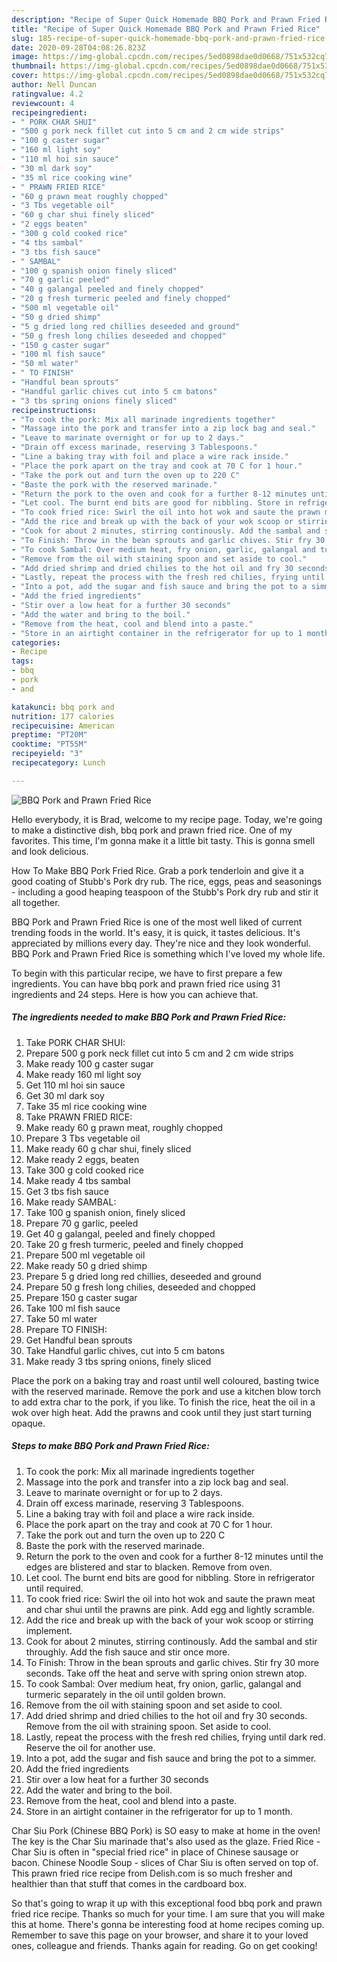 ```yaml
---
description: "Recipe of Super Quick Homemade BBQ Pork and Prawn Fried Rice"
title: "Recipe of Super Quick Homemade BBQ Pork and Prawn Fried Rice"
slug: 185-recipe-of-super-quick-homemade-bbq-pork-and-prawn-fried-rice
date: 2020-09-28T04:08:26.823Z
image: https://img-global.cpcdn.com/recipes/5ed0898dae0d0668/751x532cq70/bbq-pork-and-prawn-fried-rice-recipe-main-photo.jpg
thumbnail: https://img-global.cpcdn.com/recipes/5ed0898dae0d0668/751x532cq70/bbq-pork-and-prawn-fried-rice-recipe-main-photo.jpg
cover: https://img-global.cpcdn.com/recipes/5ed0898dae0d0668/751x532cq70/bbq-pork-and-prawn-fried-rice-recipe-main-photo.jpg
author: Nell Duncan
ratingvalue: 4.2
reviewcount: 4
recipeingredient:
- " PORK CHAR SHUI"
- "500 g pork neck fillet cut into 5 cm and 2 cm wide strips"
- "100 g caster sugar"
- "160 ml light soy"
- "110 ml hoi sin sauce"
- "30 ml dark soy"
- "35 ml rice cooking wine"
- " PRAWN FRIED RICE"
- "60 g prawn meat roughly chopped"
- "3 Tbs vegetable oil"
- "60 g char shui finely sliced"
- "2 eggs beaten"
- "300 g cold cooked rice"
- "4 tbs sambal"
- "3 tbs fish sauce"
- " SAMBAL"
- "100 g spanish onion finely sliced"
- "70 g garlic peeled"
- "40 g galangal peeled and finely chopped"
- "20 g fresh turmeric peeled and finely chopped"
- "500 ml vegetable oil"
- "50 g dried shimp"
- "5 g dried long red chillies deseeded and ground"
- "50 g fresh long chilies deseeded and chopped"
- "150 g caster sugar"
- "100 ml fish sauce"
- "50 ml water"
- " TO FINISH"
- "Handful bean sprouts"
- "Handful garlic chives cut into 5 cm batons"
- "3 tbs spring onions finely sliced"
recipeinstructions:
- "To cook the pork: Mix all marinade ingredients together"
- "Massage into the pork and transfer into a zip lock bag and seal."
- "Leave to marinate overnight or for up to 2 days."
- "Drain off excess marinade, reserving 3 Tablespoons."
- "Line a baking tray with foil and place a wire rack inside."
- "Place the pork apart on the tray and cook at 70 C for 1 hour."
- "Take the pork out and turn the oven up to 220 C"
- "Baste the pork with the reserved marinade."
- "Return the pork to the oven and cook for a further 8-12 minutes until the edges are blistered and star to blacken. Remove from oven."
- "Let cool. The burnt end bits are good for nibbling. Store in refrigerator until required."
- "To cook fried rice: Swirl the oil into hot wok and saute the prawn meat and char shui until the prawns are pink. Add egg and lightly scramble."
- "Add the rice and break up with the back of your wok scoop or stirring implement."
- "Cook for about 2 minutes, stirring continously. Add the sambal and stir throughly. Add the fish sauce and stir once more."
- "To Finish: Throw in the bean sprouts and garlic chives. Stir fry 30 more seconds. Take off the heat and serve with spring onion strewn atop."
- "To cook Sambal: Over medium heat, fry onion, garlic, galangal and turmeric separately in the oil until golden brown."
- "Remove from the oil with staining spoon and set aside to cool."
- "Add dried shrimp and dried chilies to the hot oil and fry 30 seconds. Remove from the oil with straining spoon. Set aside to cool."
- "Lastly, repeat the process with the fresh red chilies, frying until dark red. Reserve the oil for another use."
- "Into a pot, add the sugar and fish sauce and bring the pot to a simmer."
- "Add the fried ingredients"
- "Stir over a low heat for a further 30 seconds"
- "Add the water and bring to the boil."
- "Remove from the heat, cool and blend into a paste."
- "Store in an airtight container in the refrigerator for up to 1 month."
categories:
- Recipe
tags:
- bbq
- pork
- and

katakunci: bbq pork and 
nutrition: 177 calories
recipecuisine: American
preptime: "PT20M"
cooktime: "PT55M"
recipeyield: "3"
recipecategory: Lunch

---
```



![BBQ Pork and Prawn Fried Rice](https://img-global.cpcdn.com/recipes/5ed0898dae0d0668/751x532cq70/bbq-pork-and-prawn-fried-rice-recipe-main-photo.jpg)

Hello everybody, it is Brad, welcome to my recipe page. Today, we're going to make a distinctive dish, bbq pork and prawn fried rice. One of my favorites. This time, I'm gonna make it a little bit tasty. This is gonna smell and look delicious.

How To Make BBQ Pork Fried Rice. Grab a pork tenderloin and give it a good coating of Stubb&#39;s Pork dry rub. The rice, eggs, peas and seasonings - including a good heaping teaspoon of the Stubb&#39;s Pork dry rub and stir it all together.

BBQ Pork and Prawn Fried Rice is one of the most well liked of current trending foods in the world. It's easy, it is quick, it tastes delicious. It's appreciated by millions every day. They're nice and they look wonderful. BBQ Pork and Prawn Fried Rice is something which I've loved my whole life.


To begin with this particular recipe, we have to first prepare a few ingredients. You can have bbq pork and prawn fried rice using 31 ingredients and 24 steps. Here is how you can achieve that.

<!--inarticleads1-->

##### The ingredients needed to make BBQ Pork and Prawn Fried Rice:

1. Take  PORK CHAR SHUI:
1. Prepare 500 g pork neck fillet cut into 5 cm and 2 cm wide strips
1. Make ready 100 g caster sugar
1. Make ready 160 ml light soy
1. Get 110 ml hoi sin sauce
1. Get 30 ml dark soy
1. Take 35 ml rice cooking wine
1. Take  PRAWN FRIED RICE:
1. Make ready 60 g prawn meat, roughly chopped
1. Prepare 3 Tbs vegetable oil
1. Make ready 60 g char shui, finely sliced
1. Make ready 2 eggs, beaten
1. Take 300 g cold cooked rice
1. Make ready 4 tbs sambal
1. Get 3 tbs fish sauce
1. Make ready  SAMBAL:
1. Take 100 g spanish onion, finely sliced
1. Prepare 70 g garlic, peeled
1. Get 40 g galangal, peeled and finely chopped
1. Take 20 g fresh turmeric, peeled and finely chopped
1. Prepare 500 ml vegetable oil
1. Make ready 50 g dried shimp
1. Prepare 5 g dried long red chillies, deseeded and ground
1. Prepare 50 g fresh long chilies, deseeded and chopped
1. Prepare 150 g caster sugar
1. Take 100 ml fish sauce
1. Take 50 ml water
1. Prepare  TO FINISH:
1. Get Handful bean sprouts
1. Take Handful garlic chives, cut into 5 cm batons
1. Make ready 3 tbs spring onions, finely sliced


Place the pork on a baking tray and roast until well coloured, basting twice with the reserved marinade. Remove the pork and use a kitchen blow torch to add extra char to the pork, if you like. To finish the rice, heat the oil in a wok over high heat. Add the prawns and cook until they just start turning opaque. 

<!--inarticleads2-->

##### Steps to make BBQ Pork and Prawn Fried Rice:

1. To cook the pork: Mix all marinade ingredients together
1. Massage into the pork and transfer into a zip lock bag and seal.
1. Leave to marinate overnight or for up to 2 days.
1. Drain off excess marinade, reserving 3 Tablespoons.
1. Line a baking tray with foil and place a wire rack inside.
1. Place the pork apart on the tray and cook at 70 C for 1 hour.
1. Take the pork out and turn the oven up to 220 C
1. Baste the pork with the reserved marinade.
1. Return the pork to the oven and cook for a further 8-12 minutes until the edges are blistered and star to blacken. Remove from oven.
1. Let cool. The burnt end bits are good for nibbling. Store in refrigerator until required.
1. To cook fried rice: Swirl the oil into hot wok and saute the prawn meat and char shui until the prawns are pink. Add egg and lightly scramble.
1. Add the rice and break up with the back of your wok scoop or stirring implement.
1. Cook for about 2 minutes, stirring continously. Add the sambal and stir throughly. Add the fish sauce and stir once more.
1. To Finish: Throw in the bean sprouts and garlic chives. Stir fry 30 more seconds. Take off the heat and serve with spring onion strewn atop.
1. To cook Sambal: Over medium heat, fry onion, garlic, galangal and turmeric separately in the oil until golden brown.
1. Remove from the oil with staining spoon and set aside to cool.
1. Add dried shrimp and dried chilies to the hot oil and fry 30 seconds. Remove from the oil with straining spoon. Set aside to cool.
1. Lastly, repeat the process with the fresh red chilies, frying until dark red. Reserve the oil for another use.
1. Into a pot, add the sugar and fish sauce and bring the pot to a simmer.
1. Add the fried ingredients
1. Stir over a low heat for a further 30 seconds
1. Add the water and bring to the boil.
1. Remove from the heat, cool and blend into a paste.
1. Store in an airtight container in the refrigerator for up to 1 month.


Char Siu Pork (Chinese BBQ Pork) is SO easy to make at home in the oven! The key is the Char Siu marinade that&#39;s also used as the glaze. Fried Rice - Char Siu is often in &#34;special fried rice&#34; in place of Chinese sausage or bacon. Chinese Noodle Soup - slices of Char Siu is often served on top of. This prawn fried rice recipe from Delish.com is so much fresher and healthier than that stuff that comes in the cardboard box. 

So that's going to wrap it up with this exceptional food bbq pork and prawn fried rice recipe. Thanks so much for your time. I am sure that you will make this at home. There's gonna be interesting food at home recipes coming up. Remember to save this page on your browser, and share it to your loved ones, colleague and friends. Thanks again for reading. Go on get cooking!
